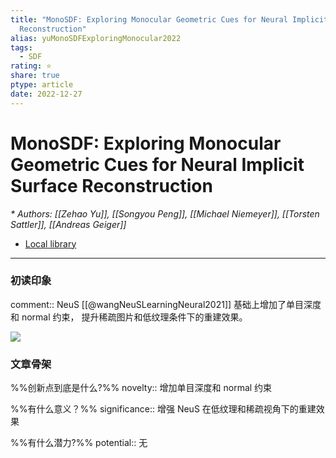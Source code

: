 ```yaml
---
title: "MonoSDF: Exploring Monocular Geometric Cues for Neural Implicit Surface
  Reconstruction"
alias: yuMonoSDFExploringMonocular2022
tags:
  - SDF
rating: ⭐
share: true
ptype: article
date: 2022-12-27
---
```



# MonoSDF: Exploring Monocular Geometric Cues for Neural Implicit Surface Reconstruction
<cite>* Authors: [[Zehao Yu]], [[Songyou Peng]], [[Michael Niemeyer]], [[Torsten Sattler]], [[Andreas Geiger]]</cite>


* [Local library](zotero://select/items/1_TZEV6ESM)

***

### 初读印象

comment:: NeuS [[@wangNeuSLearningNeural2021]]  基础上增加了单目深度和 normal 约束， 提升稀疏图片和低纹理条件下的重建效果。

![](https://markdown-imagebed.oss-cn-beijing.aliyuncs.com/imgs/202212271128734.png)

### 文章骨架
%%创新点到底是什么?%%
novelty:: 增加单目深度和 normal 约束

%%有什么意义？%%
significance:: 增强 NeuS 在低纹理和稀疏视角下的重建效果

%%有什么潜力?%% 
potential::  无







